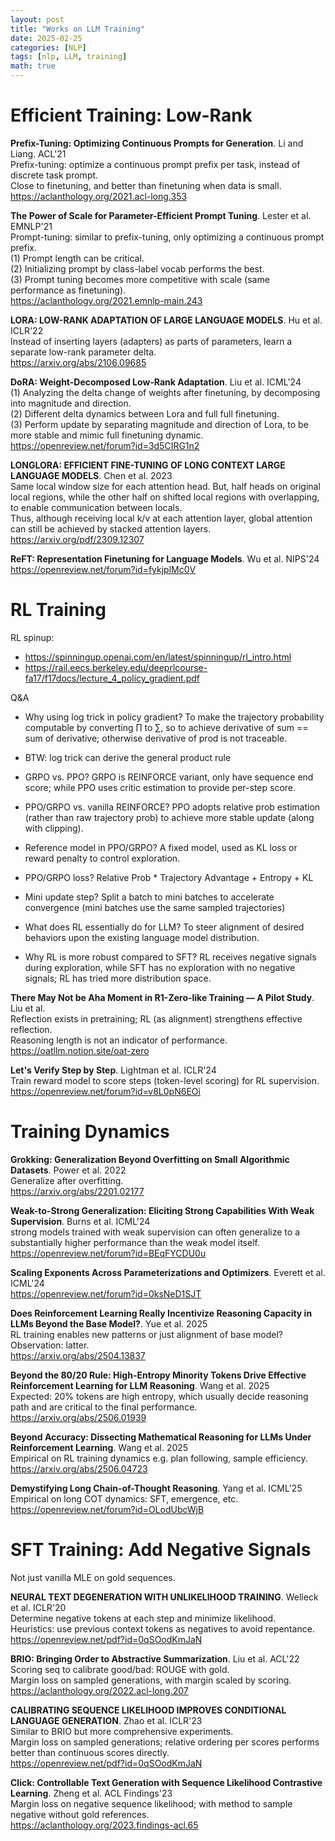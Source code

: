 ```yaml
---
layout: post
title: "Works on LLM Training"
date: 2025-02-25
categories: [NLP]
tags: [nlp, LLM, training]
math: true
---
```


# Efficient Training: Low-Rank

**Prefix-Tuning: Optimizing Continuous Prompts for Generation**. Li and Liang. ACL'21\
Prefix-tuning: optimize a continuous prompt prefix per task, instead of discrete task prompt.\
Close to finetuning, and better than finetuning when data is small.\
<https://aclanthology.org/2021.acl-long.353>

**The Power of Scale for Parameter-Efficient Prompt Tuning**. Lester et al. EMNLP'21\
Prompt-tuning: similar to prefix-tuning, only optimizing a continuous prompt prefix.\
(1) Prompt length can be critical.\
(2) Initializing prompt by class-label vocab performs the best.\
(3) Prompt tuning becomes more competitive with scale (same performance as finetuning).\
<https://aclanthology.org/2021.emnlp-main.243>

**LORA: LOW-RANK ADAPTATION OF LARGE LANGUAGE MODELS**. Hu et al. ICLR'22\
Instead of inserting layers (adapters) as parts of parameters, learn a separate low-rank parameter delta.\
<https://arxiv.org/abs/2106.09685>

**DoRA: Weight-Decomposed Low-Rank Adaptation**. Liu et al. ICML'24\
(1) Analyzing the delta change of weights after finetuning, by decomposing into magnitude and direction.\
(2) Different delta dynamics between Lora and full full finetuning.\
(3) Perform update by separating magnitude and direction of Lora, to be more stable and mimic full finetuning dynamic.\
<https://openreview.net/forum?id=3d5CIRG1n2>

**LONGLORA: EFFICIENT FINE-TUNING OF LONG CONTEXT LARGE LANGUAGE MODELS**. Chen et al. 2023\
Same local window size for each attention head. But, half heads on original local regions, while the other half on shifted local regions with overlapping, to enable communication between locals.\
Thus, although receiving local k/v at each attention layer, global attention can still be achieved by stacked attention layers.\
<https://arxiv.org/pdf/2309.12307>

**ReFT: Representation Finetuning for Language Models**. Wu et al. NIPS'24\
<https://openreview.net/forum?id=fykjplMc0V>


# RL Training

RL spinup:
- <https://spinningup.openai.com/en/latest/spinningup/rl_intro.html>
- <https://rail.eecs.berkeley.edu/deeprlcourse-fa17/f17docs/lecture_4_policy_gradient.pdf>

Q&A
- Why using log trick in policy gradient? To make the trajectory probability computable by converting $\prod$ to $\sum$, so to achieve derivative of sum == sum of derivative; otherwise derivative of prod is not traceable.
- BTW: log trick can derive the general product rule

- GRPO vs. PPO? GRPO is REINFORCE variant, only have sequence end score; while PPO uses critic estimation to provide per-step score.
- PPO/GRPO vs. vanilla REINFORCE? PPO adopts relative prob estimation (rather than raw trajectory prob) to achieve more stable update (along with clipping).
- Reference model in PPO/GRPO? A fixed model, used as KL loss or reward penalty to control exploration.
- PPO/GRPO loss? Relative Prob * Trajectory Advantage + Entropy + KL
- Mini update step? Split a batch to mini batches to accelerate convergence (mini batches use the same sampled trajectories)

- What does RL essentially do for LLM? To steer alignment of desired behaviors upon the existing language model distribution.
- Why RL is more robust compared to SFT? RL receives negative signals during exploration, while SFT has no exploration with no negative signals; RL has tried more distribution space.


**There May Not be Aha Moment in R1-Zero-like Training — A Pilot Study**. Liu et al.\
Reflection exists in pretraining; RL (as alignment) strengthens effective reflection.\
Reasoning length is not an indicator of performance.\
<https://oatllm.notion.site/oat-zero>

**Let's Verify Step by Step**. Lightman et al. ICLR'24\
Train reward model to score steps (token-level scoring) for RL supervision.\
<https://openreview.net/forum?id=v8L0pN6EOi>


# Training Dynamics

**Grokking: Generalization Beyond Overfitting on Small Algorithmic Datasets**. Power et al. 2022\
Generalize after overfitting.\
<https://arxiv.org/abs/2201.02177>

**Weak-to-Strong Generalization: Eliciting Strong Capabilities With Weak Supervision**. Burns et al. ICML'24\
strong models trained with weak supervision can often generalize to a substantially higher performance than the weak model itself.\
<https://openreview.net/forum?id=BEqFYCDU0u>

**Scaling Exponents Across Parameterizations and Optimizers**. Everett et al. ICML'24\
<https://openreview.net/forum?id=0ksNeD1SJT>

**Does Reinforcement Learning Really Incentivize Reasoning Capacity in LLMs Beyond the Base Model?**. Yue et al. 2025\
RL training enables new patterns or just alignment of base model?\
Observation: latter.\
<https://arxiv.org/abs/2504.13837>

**Beyond the 80/20 Rule: High-Entropy Minority Tokens Drive Effective Reinforcement Learning for LLM Reasoning**. Wang et al. 2025\
Expected: 20\% tokens are high entropy, which usually decide reasoning path and are critical to the final performance.\
<https://arxiv.org/abs/2506.01939>

**Beyond Accuracy: Dissecting Mathematical Reasoning for LLMs Under Reinforcement Learning**. Wang et al. 2025\
Empirical on RL training dynamics e.g. plan following, sample efficiency.\
<https://arxiv.org/abs/2506.04723>

**Demystifying Long Chain-of-Thought Reasoning**. Yang et al. ICML'25\
Empirical on long COT dynamics: SFT, emergence, etc.\
<https://openreview.net/forum?id=OLodUbcWjB>


# SFT Training: Add Negative Signals

Not just vanilla MLE on gold sequences.

**NEURAL TEXT DEGENERATION WITH UNLIKELIHOOD TRAINING**. Welleck et al. ICLR'20\
Determine negative tokens at each step and minimize likelihood.\
Heuristics: use previous context tokens as negatives to avoid repentance.\
<https://openreview.net/pdf?id=0qSOodKmJaN>

**BRIO: Bringing Order to Abstractive Summarization**. Liu et al. ACL'22\
Scoring seq to calibrate good/bad: ROUGE with gold.\
Margin loss on sampled generations, with margin scaled by scoring.\
<https://aclanthology.org/2022.acl-long.207>

**CALIBRATING SEQUENCE LIKELIHOOD IMPROVES CONDITIONAL LANGUAGE GENERATION**. Zhao et al. ICLR'23\
Similar to BRIO but more comprehensive experiments.\
Margin loss on sampled generations; relative ordering per scores performs better than continuous scores directly.\
<https://openreview.net/pdf?id=0qSOodKmJaN>

**Click: Controllable Text Generation with Sequence Likelihood Contrastive Learning**. Zheng et al. ACL Findings'23\
Margin loss on negative sequence likelihood; with method to sample negative without gold references.\
<https://aclanthology.org/2023.findings-acl.65>
